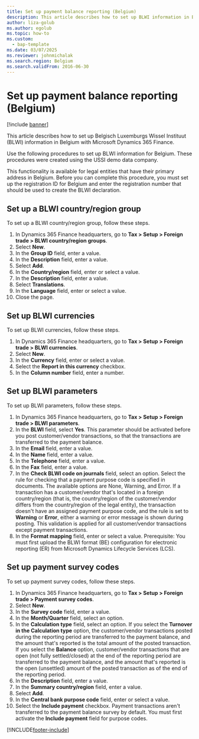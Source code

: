 ```yaml
---
title: Set up payment balance reporting (Belgium)
description: This article describes how to set up BLWI information in Belgium with Microsoft Dynamics 365 Finance.
author: liza-golub
ms.author: egolub
ms.topic: how-to
ms.custom: 
  - bap-template
ms.date: 03/07/2025
ms.reviewer: johnmichalak
ms.search.region: Belgium
ms.search.validFrom: 2016-06-30
---
```


# Set up payment balance reporting (Belgium)

[!include [banner](../../includes/banner.md)]

This article describes how to set up Belgisch Luxemburgs Wissel Instituut (BLWI) information in Belgium with Microsoft Dynamics 365 Finance.

Use the following procedures to set up BLWI information for Belgium. These procedures were created using the USSI demo data company.

This functionality is available for legal entities that have their primary address in Belgium. Before you can complete this procedure, you must set up the registration ID for Belgium and enter the registration number that should be used to create the BLWI declaration.

## Set up a BLWI country/region group

To set up a BLWI country/region group, follow these steps.

1. In Dynamics 365 Finance headquarters, go to **Tax \> Setup \> Foreign trade \> BLWI country/region groups**.
1. Select **New**.
1. In the **Group ID** field, enter a value.
1. In the **Description** field, enter a value.
1. Select **Add**.
1. In the **Country/region** field, enter or select a value.
1. In the **Description** field, enter a value.
1. Select **Translations**.
1. In the **Language** field, enter or select a value.
1. Close the page.

## Set up BLWI currencies

To set up BLWI currencies, follow these steps.

1. In Dynamics 365 Finance headquarters, go to **Tax \> Setup \> Foreign trade \> BLWI currencies**.
1. Select **New**.
1. In the **Currency** field, enter or select a value.
1. Select the **Report in this currency** checkbox.
1. In the **Column number** field, enter a number.

## Set up BLWI parameters

To set up BLWI parameters, follow these steps.

1. In Dynamics 365 Finance headquarters, go to **Tax \> Setup \> Foreign trade \> BLWI parameters**.
1. In the **BLWI** field, select **Yes**. This parameter should be activated before you post customer/vendor transactions, so that the transactions are transferred to the payment balance.  
1. In the **Email** field, enter a value.
1. In the **Name** field, enter a value.
1. In the **Telephone** field, enter a value.
1. In the **Fax** field, enter a value.
1. In the **Check BLWI code on journals** field, select an option. Select the rule for checking that a payment purpose code is specified in documents. The available options are None, Warning, and Error. If a transaction has a customer/vendor that's located in a foreign country/region (that is, the country/region of the customer/vendor differs from the country/region of the legal entity), the transaction doesn't have an assigned payment purpose code, and the rule is set to **Warning** or **Error**, either a warning or error message is shown during posting. This validation is applied for all customer/vendor transactions except payment transactions.  
1. In the **Format mapping** field, enter or select a value. Prerequisite: You must first upload the BLWI format (BE) configuration for electronic reporting (ER) from Microsoft Dynamics Lifecycle Services (LCS).  

## Set up payment survey codes

To set up payment survey codes, follow these steps.

1. In Dynamics 365 Finance headquarters, go to **Tax \> Setup \> Foreign trade \> Payment survey codes**.
2. Select **New**.
3. In the **Survey code** field, enter a value.
4. In the **Month/Quarter** field, select an option.
5. In the **Calculation type** field, select an option. If you select the **Turnover in the Calculation type** option, the customer/vendor transactions posted during the reporting period are transferred to the payment balance, and the amount that's reported is the total amount of the posted transaction. If you select the **Balance** option, customer/vendor transactions that are open (not fully settled/closed) at the end of the reporting period are transferred to the payment balance, and the amount that's reported is the open (unsettled) amount of the posted transaction as of the end of the reporting period.  
6. In the **Description** field, enter a value.
7. In the **Summary country/region** field, enter a value.
8. Select **Add**.
9. In the **Central bank purpose code** field, enter or select a value.
10. Select the **Include payment** checkbox. Payment transactions aren't transferred to the payment balance survey by default. You must first activate the **Include payment** field for purpose codes.  



[!INCLUDE[footer-include](../../../includes/footer-banner.md)]
